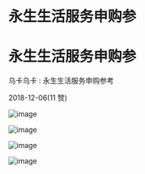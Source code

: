 # 永生生活服务申购参

# 永生生活服务申购参

乌卡乌卡 : 永生生活服务申购参考

2018-12-06(11 赞)

![image](img/Image_359.png)

![image](img/Image_360.png)

![image](img/Image_361.png)

![image](img/Image_362.png)